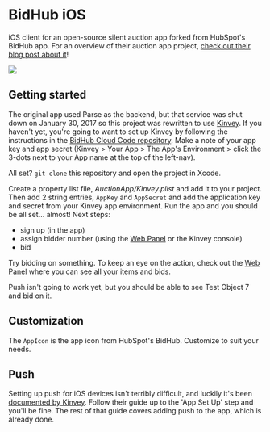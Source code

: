 BidHub iOS
==============
iOS client for an open-source silent auction app forked from HubSpot's BidHub app. For an overview of their auction app project, [check out their blog post about it](http://dev.hubspot.com/blog/building-an-auction-app-in-a-weekend)!

![](http://i.imgur.com/qYtj1hAl.jpg)

## Getting started
The original app used Parse as the backend, but that service was shut down on January 30, 2017 so this project was rewritten to use [Kinvey](https://www.kinvey.com/). If you haven't yet, you're going to want to set up Kinvey by following the instructions in the [BidHub Cloud Code repository](https://github.com/ncauldwell/BidHub-CloudCode/tree/kinvey-backend). Make a note of your app key and app secret (Kinvey > Your App > The App's Environment > click the 3-dots next to your App name at the top of the left-nav).

All set?
 `git clone` this repository and open the project in Xcode.

Create a property list file, *AuctionApp/Kinvey.plist* and add it to your project. Then add 2 string entries, `AppKey` and `AppSecret` and add the application key and secret from your Kinvey app environment. Run the app and you should be all set... almost!
Next steps:
* sign up (in the app)
* assign bidder number (using the [Web Panel](https://github.com/HubSpot/BidHub-WebAdmin/tree/kinvey-backend) or the Kinvey console)
* bid

Try bidding on something. To keep an eye on the action, check out the [Web Panel](https://github.com/HubSpot/BidHub-WebAdmin/tree/kinvey-backend) where you can see all your items and bids.

Push isn't going to work yet, but you should be able to see Test Object 7 and bid on it.

## Customization

The  `AppIcon` is the app icon from HubSpot's BidHub. Customize to suit your needs.

## Push
Setting up push for iOS devices isn't terribly difficult, and luckily it's been [documented by Kinvey](https://devcenter.kinvey.com/ios/guides/push). Follow their guide up to the 'App Set Up' step and you'll be fine. The rest of that guide covers adding push to the app, which is already done.
